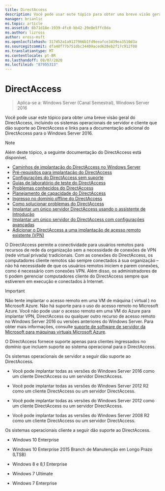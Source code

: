 ```yaml
---
title: DirectAccess
description: Você pode usar este tópico para obter uma breve visão geral do DirectAccess no Windows Server 2016.
manager: brianlic
ms.topic: article
ms.assetid: 6b71d18e-1939-4fc0-bb42-29e0e5ffc8da
ms.author: lizross
author: eross-msft
ms.openlocfilehash: 317d52a1a9127966b1fd9eeafce3d39ea3510d3a
ms.sourcegitcommit: dfa48f77b751dbc34409aced628eb2f17c912f08
ms.translationtype: MT
ms.contentlocale: pt-BR
ms.lasthandoff: 08/07/2020
ms.locfileid: "87955313"
---
```

# <a name="directaccess"></a>DirectAccess

>Aplica-se a: Windows Server (Canal Semestral), Windows Server 2016

Você pode usar este tópico para obter uma breve visão geral do DirectAccess, incluindo os sistemas operacionais de servidor e cliente que dão suporte ao DirectAccess e links para a documentação adicional do DirectAccess para o Windows Server 2016.

> [!NOTE]
> Além deste tópico, a seguinte documentação do DirectAccess está disponível.
>
> -   [Caminhos de implantação do DirectAccess no Windows Server](DirectAccess-Deployment-Paths-in-Windows-Server.md)
> -   [Pré-requisitos para implantação do DirectAccess](Prerequisites-for-Deploying-DirectAccess.md)
> -   [Configurações do DirectAccess sem suporte](DirectAccess-Unsupported-Configurations.md)
> -   [Guias de laboratório de teste do DirectAccess](DirectAccess-Test-Lab-Guides.md)
> -   [Problemas conhecidos do DirectAccess](DirectAccess-Known-Issues.md)
> -   [Planejamento de capacidade do DirectAccess](DirectAccess-Capacity-Planning.md)
> -   [Ingresso no domínio offline do DirectAccess](DirectAccess-Offline-Domain-Join.md)
> -   [Como solucionar problemas do DirectAccess](Troubleshooting-DirectAccess.md)
> -   [Implantar um único servidor DirectAccess usando o assistente de Introdução](single-server-wizard/Deploy-a-Single-DirectAccess-Server-Using-the-Getting-Started-Wizard.md)
> -   [Implantar um único servidor do DirectAccess com configurações avançadas](single-server-advanced/Deploy-a-Single-DirectAccess-Server-with-Advanced-Settings.md)
> -   [Adicionar o DirectAccess a uma implantação de acesso remoto existente (VPN)](add-to-existing-vpn/Add-DirectAccess-to-an-Existing-Remote-Access-VPN-Deployment.md)

O DirectAccess permite a conectividade para usuários remotos para recursos de rede da organização sem a necessidade de conexões de VPN (rede virtual privada) tradicionais. Com as conexões do DirectAccess, os computadores cliente remotos são sempre conectados à sua organização – não há necessidade de que os usuários remotos iniciem e parem conexões, como é necessário com conexões VPN. Além disso, os administradores de ti podem gerenciar computadores cliente do DirectAccess sempre que estiverem em execução e conectados à Internet.

>[!IMPORTANT]
>Não tente implantar o acesso remoto em uma VM de máquina \( virtual \) no Microsoft Azure. Não há suporte para o uso do acesso remoto no Microsoft Azure. Você não pode usar o acesso remoto em uma VM do Azure para implantar VPN, DirectAccess ou qualquer outro recurso de acesso remoto no Windows Server 2016 ou versões anteriores do Windows Server. Para obter mais informações, consulte [suporte de software de servidor da Microsoft para máquinas virtuais Microsoft Azure](https://support.microsoft.com/help/2721672/microsoft-server-software-support-for-microsoft-azure-virtual-machines).

O DirectAccess fornece suporte apenas para clientes ingressados no domínio que incluem suporte ao sistema operacional para o DirectAccess.

Os sistemas operacionais de servidor a seguir dão suporte ao DirectAccess.

-   Você pode implantar todas as versões do Windows Server 2016 como um cliente DirectAccess ou um servidor DirectAccess.

-   Você pode implantar todas as versões do Windows Server 2012 R2 como um cliente DirectAccess ou um servidor DirectAccess.

-   Você pode implantar todas as versões do Windows Server 2012 como um cliente DirectAccess ou um servidor DirectAccess.

-   Você pode implantar todas as versões do Windows Server 2008 R2 como um cliente DirectAccess ou um servidor DirectAccess.

Os sistemas operacionais cliente a seguir dão suporte ao DirectAccess.

-   Windows 10 Enterprise

-   Windows 10 Enterprise 2015 Branch de Manutenção em Longo Prazo (LTSB)

-   Windows 8 e 8,1 Enterprise

-   Windows 7 Ultimate

-   Windows 7 Enterprise
